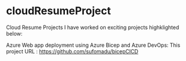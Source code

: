 # cloudResumeProject
Cloud Resume Projects
I have worked on exciting projects highklighted below:

Azure Web app deployment using Azure Bicep and Azure DevOps:
This project
URL : https://github.com/sufomadu/bicepCICD
